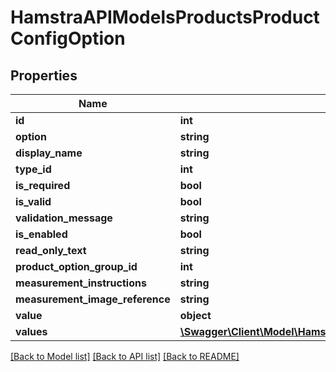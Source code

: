 # HamstraAPIModelsProductsProductConfigOption

## Properties
Name | Type | Description | Notes
------------ | ------------- | ------------- | -------------
**id** | **int** |  | [optional] 
**option** | **string** |  | [optional] 
**display_name** | **string** |  | [optional] 
**type_id** | **int** |  | [optional] 
**is_required** | **bool** |  | [optional] 
**is_valid** | **bool** |  | [optional] 
**validation_message** | **string** |  | [optional] 
**is_enabled** | **bool** |  | [optional] 
**read_only_text** | **string** |  | [optional] 
**product_option_group_id** | **int** |  | [optional] 
**measurement_instructions** | **string** |  | [optional] 
**measurement_image_reference** | **string** |  | [optional] 
**value** | **object** |  | [optional] 
**values** | [**\Swagger\Client\Model\HamstraAPIModelsProductsProductConfigOptionValue[]**](HamstraAPIModelsProductsProductConfigOptionValue.md) |  | [optional] 

[[Back to Model list]](../README.md#documentation-for-models) [[Back to API list]](../README.md#documentation-for-api-endpoints) [[Back to README]](../README.md)


